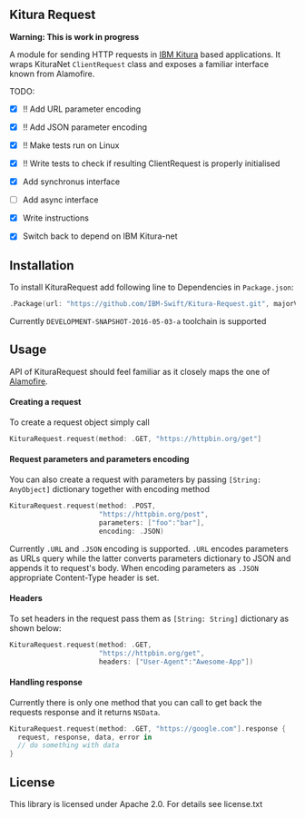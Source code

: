 Kitura Request
-------------

**Warning: This is work in progress**

A module for sending HTTP requests in [IBM Kitura](https://github.com/IBM-Swift/Kitura) based applications. It wraps KituraNet `ClientRequest` class and exposes a familiar interface known from Alamofire.

TODO:
- [x] !! Add URL parameter encoding
- [x] !! Add JSON parameter encoding 
- [x] !! Make tests run on Linux
- [x] !! Write tests to check if resulting ClientRequest is properly initialised
- [x] Add synchronus interface
- [ ] Add async interface
- [x] Write instructions
- [x] Switch back to depend on IBM Kitura-net
 

## Installation
To install KituraRequest add following line to Dependencies in `Package.json`:

```swift
.Package(url: "https://github.com/IBM-Swift/Kitura-Request.git", majorVersion: 0)
```

Currently `DEVELOPMENT-SNAPSHOT-2016-05-03-a` toolchain is supported

## Usage
API of KituraRequest should feel familiar as it closely maps the one of [Alamofire](https://github.com/Alamofire/Alamofire).

#### Creating a request
To create a request object simply call

```swift
KituraRequest.request(method: .GET, "https://httpbin.org/get"]
```

#### Request parameters and parameters encoding
You can also create a request with parameters by passing `[String: AnyObject]` dictionary together with encoding method

```swift
KituraRequest.request(method: .POST,
                      "https://httpbin.org/post",
                      parameters: ["foo":"bar"],
                      encoding: .JSON)
```

Currently `.URL` and `.JSON` encoding is supported. `.URL` encodes parameters as URLs query while the latter converts parameters dictionary to JSON and appends it to request's body. When encoding parameters as `.JSON` appropriate Content-Type header is set.


#### Headers
To set headers in the request pass them as `[String: String]` dictionary as shown below:

```swift
KituraRequest.request(method: .GET,
                      "https://httpbin.org/get",
                      headers: ["User-Agent":"Awesome-App"])
```

#### Handling response
Currently there is only one method that you can call to get back the requests response and it returns `NSData`.

```swift
KituraRequest.request(method: .GET, "https://google.com"].response {
  request, response, data, error in
  // do something with data
}
```

## License
This library is licensed under Apache 2.0. For details see license.txt
